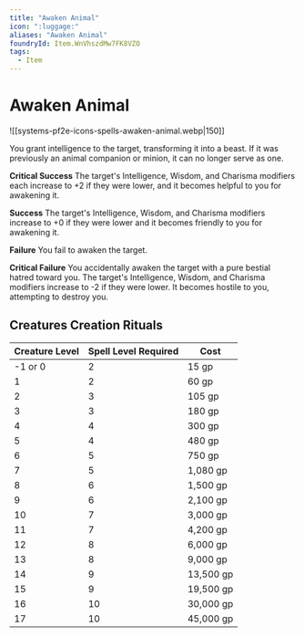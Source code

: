 ```yaml
---
title: "Awaken Animal"
icon: ":luggage:"
aliases: "Awaken Animal"
foundryId: Item.WnVhszdMw7FK8VZO
tags:
  - Item
---
```


# Awaken Animal
![[systems-pf2e-icons-spells-awaken-animal.webp|150]]

You grant intelligence to the target, transforming it into a beast. If it was previously an animal companion or minion, it can no longer serve as one.

**Critical Success** The target's Intelligence, Wisdom, and Charisma modifiers each increase to +2 if they were lower, and it becomes helpful to you for awakening it.

**Success** The target's Intelligence, Wisdom, and Charisma modifiers increase to +0 if they were lower and it becomes friendly to you for awakening it.

**Failure** You fail to awaken the target.

**Critical Failure** You accidentally awaken the target with a pure bestial hatred toward you. The target's Intelligence, Wisdom, and Charisma modifiers increase to -2 if they were lower. It becomes hostile to you, attempting to destroy you.

## Creatures Creation Rituals

| Creature Level | Spell Level Required | Cost |
| --- | --- | --- |
| \-1 or 0 | 2 | 15 gp |
| 1 | 2 | 60 gp |
| 2 | 3 | 105 gp |
| 3 | 3 | 180 gp |
| 4 | 4 | 300 gp |
| 5 | 4 | 480 gp |
| 6 | 5 | 750 gp |
| 7 | 5 | 1,080 gp |
| 8 | 6 | 1,500 gp |
| 9 | 6 | 2,100 gp |
| 10 | 7 | 3,000 gp |
| 11 | 7 | 4,200 gp |
| 12 | 8 | 6,000 gp |
| 13 | 8 | 9,000 gp |
| 14 | 9 | 13,500 gp |
| 15 | 9 | 19,500 gp |
| 16 | 10 | 30,000 gp |
| 17 | 10 | 45,000 gp |
